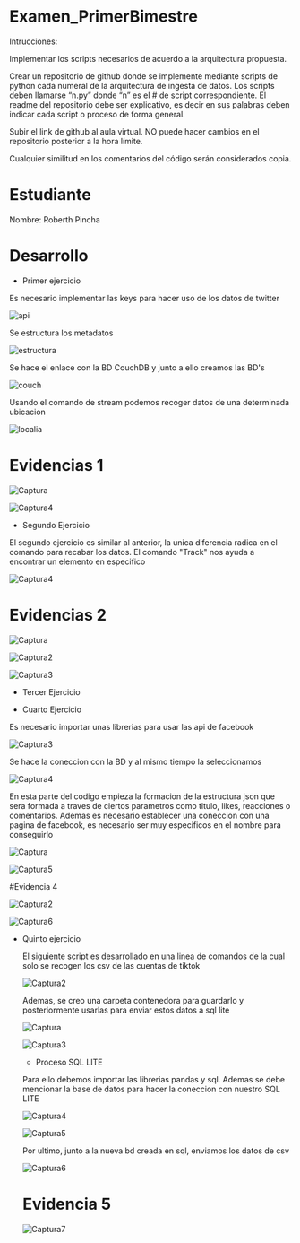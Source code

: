 # Examen_PrimerBimestre

Intrucciones:

Implementar los scripts necesarios de acuerdo a la arquitectura propuesta.

Crear un repositorio de github donde se implemente mediante scripts de python cada numeral de la arquitectura de ingesta de datos. Los scripts deben llamarse “n.py” donde “n” es el # de script correspondiente. El readme del repositorio debe ser explicativo, es decir en sus palabras deben indicar cada script o proceso de forma general.

Subir el link de github al aula virtual. NO puede hacer cambios en el repositorio posterior a la hora límite.

Cualquier similitud en los comentarios del código serán considerados copia.

# Estudiante
Nombre: Roberth Pincha

# Desarrollo

- Primer ejercicio

Es necesario implementar las keys para hacer uso de los datos de twitter

![api](https://user-images.githubusercontent.com/58041699/127724373-d89526fe-eadd-47ba-9696-32ac5f798a0a.JPG)

Se estructura los metadatos

![estructura](https://user-images.githubusercontent.com/58041699/127724409-bda4b6b8-256b-47c8-b996-634a541e9ed5.JPG)

Se hace el enlace con la BD CouchDB y junto a ello creamos las BD's

![couch](https://user-images.githubusercontent.com/58041699/127724448-53e980b5-2024-4bef-b0cf-54f8c12e5628.JPG)

Usando el comando de stream podemos recoger datos de una determinada ubicacion

![localia](https://user-images.githubusercontent.com/58041699/127724474-7e4fa637-a4f8-449f-bbda-a9903ab94915.JPG)

# Evidencias 1

![Captura](https://user-images.githubusercontent.com/58041699/127724523-742764d8-5f6c-47b9-b781-5a26da9d0e01.JPG)

![Captura4](https://user-images.githubusercontent.com/58041699/127724539-f67c3890-ea1c-45aa-b502-3016856dbb88.JPG)



- Segundo Ejercicio

El segundo ejercicio es similar al anterior, la unica diferencia radica en el comando para recabar los datos. El comando "Track" nos ayuda a encontrar un elemento en especifico

![Captura4](https://user-images.githubusercontent.com/58041699/127724604-1bbfb374-7bfd-4a26-8fed-a5d305bedebc.JPG)

# Evidencias 2

![Captura](https://user-images.githubusercontent.com/58041699/127724631-5afce066-1ed9-44c6-b40f-8dc19dd57784.JPG)

![Captura2](https://user-images.githubusercontent.com/58041699/127724641-61fab770-7451-4071-bc99-d82460e8b718.JPG)

![Captura3](https://user-images.githubusercontent.com/58041699/127724648-ff9d4cdc-4523-429d-8a2f-148b7f2b6dec.JPG)


- Tercer Ejercicio



- Cuarto Ejercicio

Es necesario importar unas librerias para usar las api de facebook

![Captura3](https://user-images.githubusercontent.com/58041699/127724697-ce5776af-d56f-40fc-9c22-0e305e6fc866.JPG)

Se hace la coneccion con la BD y al mismo tiempo la seleccionamos

![Captura4](https://user-images.githubusercontent.com/58041699/127724706-755fc0cf-65af-49f5-9fc8-12645423de5a.JPG)

En esta parte del codigo empieza la formacion de la estructura json que sera formada a traves de ciertos parametros como titulo, likes, reacciones o comentarios. Ademas es necesario establecer una coneccion con una pagina de facebook, es necesario ser muy especificos en el nombre para conseguirlo

![Captura](https://user-images.githubusercontent.com/58041699/127724788-2aaa5734-0ab7-4ebf-b008-75f8cfe64e97.JPG)


![Captura5](https://user-images.githubusercontent.com/58041699/127724750-79ed2f93-aeea-4746-a7ca-f03597e911c7.JPG)

#Evidencia 4

![Captura2](https://user-images.githubusercontent.com/58041699/127724802-518d8ba7-8de3-45ab-b169-2948029305de.JPG)

![Captura6](https://user-images.githubusercontent.com/58041699/127724803-b4926ace-5588-4abb-b6b3-e621bb4b54a4.JPG)


- Quinto ejercicio
  
  El siguiente script es desarrollado en una linea de comandos de la cual solo se recogen los csv de las cuentas de tiktok
  
  ![Captura2](https://user-images.githubusercontent.com/58041699/127724845-94bd6fc2-375c-4c40-b35f-1be9cde9d644.JPG)

  Ademas, se creo una carpeta contenedora para guardarlo y posteriormente usarlas para enviar estos datos a sql lite
  
  ![Captura](https://user-images.githubusercontent.com/58041699/127724865-6a478968-ec19-4ce4-9322-28b8f2f4ecfb.JPG)
  
  ![Captura3](https://user-images.githubusercontent.com/58041699/127724887-07de9c85-795b-4c15-93d3-e8a3e7c7b583.JPG)
  
  - Proceso SQL LITE
  
  Para ello debemos importar las librerias pandas y sql.
  Ademas se debe mencionar la base de datos para hacer la coneccion con nuestro SQL LITE
  
  ![Captura4](https://user-images.githubusercontent.com/58041699/127724907-e4cf708a-24a1-4f89-9c05-3c93db3d4cfc.JPG)
  
  ![Captura5](https://user-images.githubusercontent.com/58041699/127724934-a8fc877d-4af2-4ea9-a146-088c361dad0b.JPG)

  Por ultimo, junto a la nueva bd creada en sql, enviamos los datos de csv
  
  ![Captura6](https://user-images.githubusercontent.com/58041699/127724964-60aacbbb-9b18-429a-9d0d-86375f3e1948.JPG)
  
  # Evidencia 5
  
  ![Captura7](https://user-images.githubusercontent.com/58041699/127725009-f6cfdb0b-9bd9-467a-81b6-a1a89f236443.JPG)





  
  










